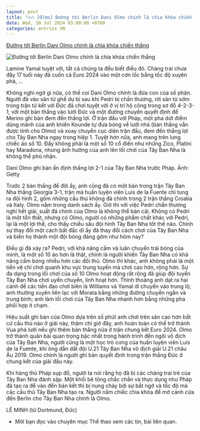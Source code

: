```yaml
---
layout: post
title: "🔥🔥 [Olmo] Đường tới Berlin Dani Olmo chính là chìa khóa chiến thắng"
date: Wed, 10 Jul 2024 03:00:00 +0700
categories: entries VN
---
```

[Đường tới Berlin Dani Olmo chính là chìa khóa chiến thắng](https://www.qdnd.vn/the-thao/euro-2024/duong-toi-berlin-dani-olmo-chinh-la-chia-khoa-chien-thang-784861)

![Đường tới Berlin Dani Olmo chính là chìa khóa chiến thắng](https://file3.qdnd.vn/data/images/0/2024/07/11/upload_2324/olmo60361023pm.jpeg?w=400)

Lamine Yamal tuyệt vời, tất cả chúng ta đều biết điều đó. Chàng trai chưa đầy 17 tuổi này đã cuốn cả Euro 2024 vào một cơn lốc bằng tốc độ xuyên phá, ...

Không nghi ngờ gì nữa, có thể coi Dani Olmo chính là đứa con của số phận. Người đã vào sân từ ghế dự bị sau khi Pedri bị chấn thương, rời sân từ sớm trong trận tứ kết với Đức đã chơi tuyệt vời ở vị trí hộ công trong sơ đồ 4-2-3-1, với một bàn thắng vào lưới Đức và một đường chuyền quyết định để Merino ghi bàn đem đến thắng lợi. Ở trận đấu với Pháp, một pha dứt điểm dũng mãnh của anh khiến Kounde tự đưa bóng về lưới nhà (bàn thắng vẫn được tính cho Olmo) và xoay chuyển cục diện trận đấu, đem đến thắng lợi cho Tây Ban Nha ngay trong hiệp 1. Tuyệt hơn nữa, anh mang trên lưng chiếc áo số 10. Đấy không phải là một số 10 cổ điển như những Zico, Platini hay Maradona, nhưng ảnh hưởng của anh lên lối chơi của Tây Ban Nha là không thể phủ nhận.

Dani Olmo ghi bàn ấn định thắng lợi 2-1 của Tây Ban Nha trước Pháp. Ảnh: Getty

Trước 2 bàn thắng để đời ấy, anh cũng đã có một bàn trong trận Tây Ban Nha thắng Georgia 3-1, trận mà huấn luyện viên Luis de la Fuente chỉ tung ra đội hình 2, gồm những cầu thủ không đá chính trong 2 trận thắng Croatia và Italy. Olmo nằm trong danh sách ấy. Giờ thì với việc Pedri chấn thương nghỉ hết giải, suất đá chính của Olmo là không thể bàn cãi. Không có Pedri là một tổn thất, nhưng có Olmo, người có những phẩm chất khác với Pedri, lại là một lợi thế, cho thấy chiều sâu đội hình Tây Ban Nha tốt thế nào. Chính sự thay đổi một cách bất đắc dĩ ấy đã thay đổi cách chơi của Tây Ban Nha và biến họ thành một đội bóng đáng gờm như hôm nay?

Điều gì đã xảy ra? Pedri, với khả năng cầm và luân chuyển trái bóng của mình, là một số 10 ảo hơn là thật, chính là người khiến Tây Ban Nha có khả năng cầm bóng nhiều hơn các đối thủ. Olmo thì khác, anh không phải là một tiền vệ chỉ chơi quanh khu vực trung tuyến mà chơi cao hơn, rộng hơn. Sự đa dạng trong lối chơi của số 10 Olmo hoạt động rất rộng đã giúp đội tuyển Tây Ban Nha chơi uyển chuyển, linh hoạt hơn. Thỉnh thoảng anh dạt ra hai cánh để các tiền đạo chơi biên là Williams và Yamal di chuyển vào trung lộ; anh thường xuyên liên lạc với Morata bằng những đường chuyền ngắn và trung bình; anh làm lối chơi của Tây Ban Nha nhanh hơn bằng những pha phối hợp ít chạm.

Hiệu suất ghi bàn của Olmo dựa trên số phút anh chơi trên sân cao hơn bất cứ cầu thủ nào ở giải này, thậm chí giờ đây, anh hoàn toàn có thể trở thành Vua phá lưới nếu ghi thêm bàn thắng nữa ở trận chung kết Euro 2024. Olmo trở thành quân bài quan trọng bậc nhất trong hành trình đến ngôi vô địch của Tây Ban Nha, người cũng là một học trò cưng của huấn luyện viên Luis de la Fuente, khi ông dẫn dắt đội U.21 Tây Ban Nha vô địch giải U.21 châu Âu 2019. Olmo chính là người ghi bàn quyết định trong trận thắng Đức ở chung kết của giải đấu này.

Khi hàng thủ Pháp sụp đổ, người ta nói rằng họ đã bị các chàng trai trẻ của Tây Ban Nha đánh sập. Một khối bê tông chắc chắn và thực dụng như Pháp đã tạo ra để vào đến bán kết thì bị nung chảy bởi sự bất ngờ và tốc độ mà các cầu thủ Tây Ban Nha tạo ra. Người nắm chiếc chìa khóa để mở cánh cửa đến Berlin cho Tây Ban Nha chính là Olmo.

LÊ MINH (từ Dortmund, Đức)

* Mời bạn đọc vào chuyên mục Thể thao xem các tin, bài liên quan.

